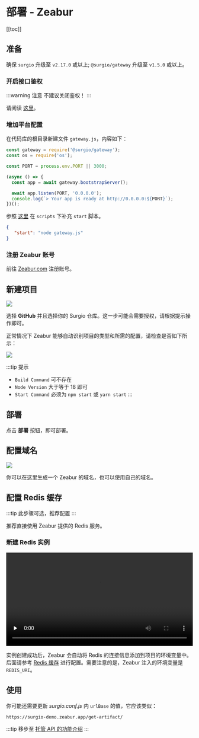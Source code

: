 # 部署 - Zeabur

[[toc]]

## 准备

确保 `surgio` 升级至 `v2.17.0` 或以上; `@surgio/gateway` 升级至 `v1.5.0` 或以上。

### 开启接口鉴权

:::warning 注意
不建议关闭鉴权！
:::

请阅读 [这里](/guide/api.md#打开鉴权)。

### 增加平台配置

在代码库的根目录新建文件 `gateway.js`，内容如下：

```js
const gateway = require('@surgio/gateway');
const os = require('os');

const PORT = process.env.PORT || 3000;

(async () => {
  const app = await gateway.bootstrapServer();

  await app.listen(PORT, '0.0.0.0');
  console.log(`> Your app is ready at http://0.0.0.0:${PORT}`);
})();
```

参照 [这里](https://github.com/surgioproject/railway-demo/blob/master/package.json) 在 `scripts` 下补充 `start` 脚本。

```json
{
   "start": "node gateway.js"
}
```

### 注册 Zeabur 账号

前往 [Zeabur.com](https://zeabur.com?referralCode=geekdada&utm_source=geekdada&utm_campaign=oss) 注册账号。

## 新建项目

![](/images/zeabur-create-project.png)

选择 __GitHub__ 并且选择你的 Surgio 仓库。这一步可能会需要授权，请根据提示操作即可。

正常情况下 Zeabur 能够自动识别项目的类型和所需的配置，请检查是否如下所示：

![](/images/zeabur-config.png)

:::tip 提示
- `Build Command` 可不存在
- `Node Version` 大于等于 18 即可
- `Start Command` 必须为 `npm start` 或 `yarn start`
:::

## 部署

点击 __部署__ 按钮，即可部署。

## 配置域名

![](/images/zeabur-domain.png)

你可以在这里生成一个 Zeabur 的域名，也可以使用自己的域名。

## 配置 Redis 缓存

:::tip
此步骤可选，推荐配置
:::

推荐直接使用 Zeabur 提供的 Redis 服务。

### 新建 Redis 实例

<video src="/images/zeabur-redis-create.mp4" controls style="width: 100%;" preload="none"></video>

实例创建成功后，Zeabur 会自动将 Redis 的连接信息添加到项目的环境变量中。后面请参考 [Redis 缓存](/guide/advance/redis-cache.md) 进行配置。需要注意的是，Zeabur 注入的环境变量是 `REDIS_URI`。

## 使用

你可能还需要更新 _surgio.conf.js_ 内 `urlBase` 的值，它应该类似：

```
https://surgio-demo.zeabur.app/get-artifact/
```

:::tip 移步至
[托管 API 的功能介绍](/guide/api.md)
:::
